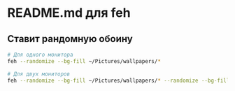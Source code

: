 # README.md для feh

## Ставит рандомную обоину

```sh
# Для одного монитора
feh --randomize --bg-fill ~/Pictures/wallpapers/*

# Для двух мониторов
feh --randomize --bg-fill ~/Pictures/wallpapers/* --randomize --bg-fill ~/Pictures/wallpapers/*
```
